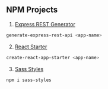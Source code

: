 ## NPM Projects

1. [Express REST Generator](https://github.com/PPetkov2000/Express-REST-Generator)
```sh
generate-express-rest-api <app-name>
```
2. [React Starter](https://github.com/PPetkov2000/React-Starter)
```sh
create-react-app-starter <app-name>
```
3. [Sass Styles](https://github.com/PPetkov2000/Sass-Styles)
```sh
npm i sass-styles
```
